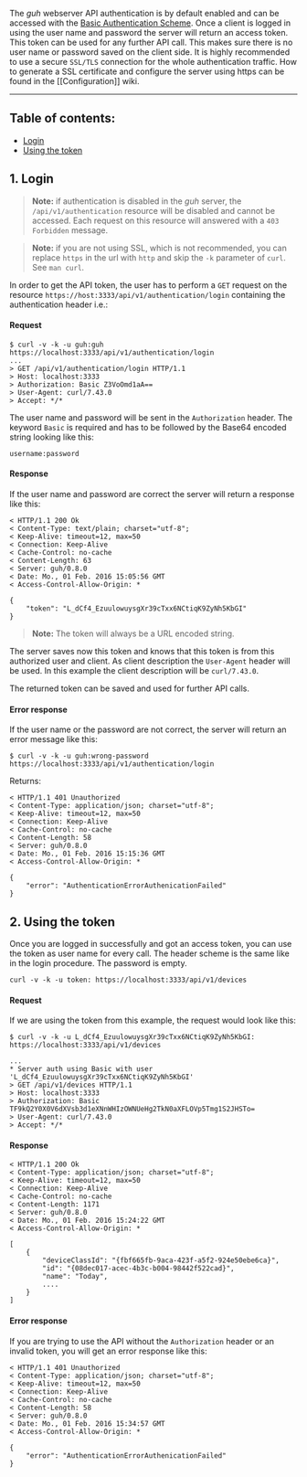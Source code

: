 The *guh* webserver API authentication is by default enabled and can be accessed with the [Basic Authentication Scheme](http://tools.ietf.org/html/rfc1945#section-11.1). Once a client is logged in using the user name and password the server will return an access token. This token can be used for any further API call. This makes sure there is no user name or password saved on the client side. It is highly recommended to use a secure `SSL/TLS` connection for the whole authentication traffic. How to generate a SSL certificate and configure the server using https can be found in the [[Configuration]] wiki.

--------------------------------------------
## Table of contents:

* [Login](https://github.com/guh/guh/wiki/Webserver-authentication#1-login)
* [Using the token](https://github.com/guh/guh/wiki/Webserver-authentication#2-using-the-token)


## 1. Login

> **Note:** if authentication is disabled in the *guh* server, the `/api/v1/authentication` resource will be disabled and cannot be accessed. Each request on this resource will answered with a `403 Forbidden` message.


> **Note:** if you are not using SSL, which is not recommended, you can replace `https` in the url with `http` and skip the `-k` parameter of `curl`. See `man curl`.  


In order to get the API token, the user has to perform a `GET` request on the resource `https://host:3333/api/v1/authentication/login` containing the authentication header i.e.:

#### Request

    $ curl -v -k -u guh:guh https://localhost:3333/api/v1/authentication/login
    ...
    > GET /api/v1/authentication/login HTTP/1.1
    > Host: localhost:3333
    > Authorization: Basic Z3VoOmd1aA==
    > User-Agent: curl/7.43.0
    > Accept: */*

The user name and password will be sent in the `Authorization` header. The keyword `Basic` is required and has to be followed by the Base64 encoded string looking like this:

    username:password

#### Response
If the user name and password are correct the server will return a response like this: 

    < HTTP/1.1 200 Ok
    < Content-Type: text/plain; charset="utf-8";
    < Keep-Alive: timeout=12, max=50
    < Connection: Keep-Alive
    < Cache-Control: no-cache
    < Content-Length: 63
    < Server: guh/0.8.0
    < Date: Mo., 01 Feb. 2016 15:05:56 GMT
    < Access-Control-Allow-Origin: *

    {
        "token": "L_dCf4_EzuulowuysgXr39cTxx6NCtiqK9ZyNh5KbGI"
    }

>**Note:** The token will always be a URL encoded string.

The server saves now this token and knows that this token is from this authorized user and client. As client description the `User-Agent` header will be used. In this example the  client description will be `curl/7.43.0`.  

The returned token can be saved and used for further API calls. 

#### Error response

If the user name or the password are not correct, the server will return an error message like this:

    $ curl -v -k -u guh:wrong-password https://localhost:3333/api/v1/authentication/login

Returns:

    < HTTP/1.1 401 Unauthorized
    < Content-Type: application/json; charset="utf-8";
    < Keep-Alive: timeout=12, max=50
    < Connection: Keep-Alive
    < Cache-Control: no-cache
    < Content-Length: 58
    < Server: guh/0.8.0
    < Date: Mo., 01 Feb. 2016 15:15:36 GMT
    < Access-Control-Allow-Origin: *
    
    {
        "error": "AuthenticationErrorAuthenicationFailed"
    }                               

## 2. Using the token

Once you are logged in successfully and got an access token, you can use the token as user name for every call. The header scheme is the same like in the login procedure. The password is empty.

    curl -v -k -u token: https://localhost:3333/api/v1/devices

#### Request 
If we are using the token from this example, the request would look like this:

    $ curl -v -k -u L_dCf4_EzuulowuysgXr39cTxx6NCtiqK9ZyNh5KbGI: https://localhost:3333/api/v1/devices
    
    ...
    * Server auth using Basic with user 'L_dCf4_EzuulowuysgXr39cTxx6NCtiqK9ZyNh5KbGI'
    > GET /api/v1/devices HTTP/1.1
    > Host: localhost:3333
    > Authorization: Basic TF9kQ2Y0X0V6dXVsb3d1eXNnWHIzOWNUeHg2TkN0aXFLOVp5Tmg1S2JHSTo=
    > User-Agent: curl/7.43.0
    > Accept: */*

#### Response

    < HTTP/1.1 200 Ok
    < Content-Type: application/json; charset="utf-8";
    < Keep-Alive: timeout=12, max=50
    < Connection: Keep-Alive
    < Cache-Control: no-cache
    < Content-Length: 1171
    < Server: guh/0.8.0
    < Date: Mo., 01 Feb. 2016 15:24:22 GMT
    < Access-Control-Allow-Origin: *

    [
        {
            "deviceClassId": "{fbf665fb-9aca-423f-a5f2-924e50ebe6ca}",
            "id": "{08dec017-acec-4b3c-b004-98442f522cad}",
            "name": "Today",
            ....
        }
    ]

#### Error response
If you are trying to use the API without the `Authorization` header or an invalid token, you will get an error response like this:

    < HTTP/1.1 401 Unauthorized
    < Content-Type: application/json; charset="utf-8";
    < Keep-Alive: timeout=12, max=50
    < Connection: Keep-Alive
    < Cache-Control: no-cache
    < Content-Length: 58
    < Server: guh/0.8.0
    < Date: Mo., 01 Feb. 2016 15:34:57 GMT
    < Access-Control-Allow-Origin: *

    {
        "error": "AuthenticationErrorAuthenicationFailed"
    }
